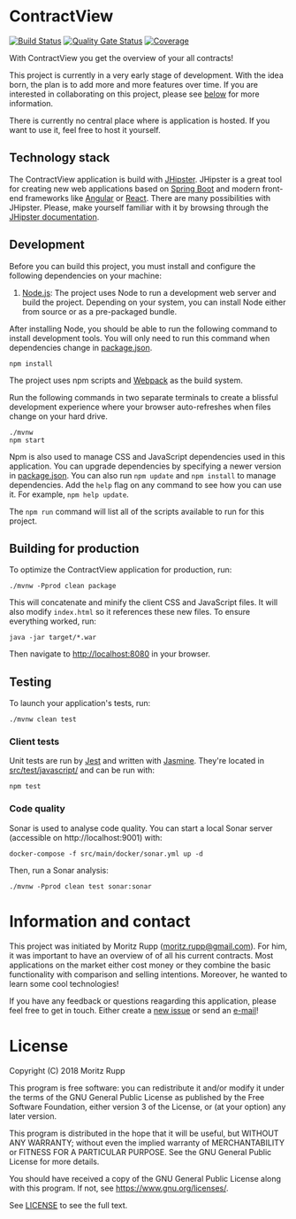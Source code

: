 # ContractView

[![Build Status](https://travis-ci.com/moritzrupp/contractview.svg?branch=develop)](https://travis-ci.com/moritzrupp/contractview)
[![Quality Gate Status](https://sonarcloud.io/api/project_badges/measure?project=de.moritzrupp.contractview%3Acontractview&metric=alert_status)](https://sonarcloud.io/dashboard?id=de.moritzrupp.contractview%3Acontractview)
[![Coverage](https://sonarcloud.io/api/project_badges/measure?project=de.moritzrupp.contractview%3Acontractview&metric=coverage)](https://sonarcloud.io/dashboard?id=de.moritzrupp.contractview%3Acontractview)

With ContractView you get the overview of your all contracts!

This project is currently in a very early stage of development. With the idea born, the plan is to add more and more features over time. If you are interested in collaborating 
on this project, please see [below](#information-and-contact) for more information.

There is currently no central place where is application is hosted. If you want to use it, feel free to host it yourself.

## Technology stack

The ContractView application is build with [JHipster]. JHipster is a great tool for creating new web applications based on [Spring Boot] and modern front-end frameworks like 
[Angular] or [React]. There are many possibilities with JHipster. Please, make yourself familiar with it by browsing through the [JHipster documentation].

## Development

Before you can build this project, you must install and configure the following dependencies on your machine:

1. [Node.js][]: The project uses Node to run a development web server and build the project.
   Depending on your system, you can install Node either from source or as a pre-packaged bundle.

After installing Node, you should be able to run the following command to install development tools.
You will only need to run this command when dependencies change in [package.json](package.json).

    npm install

The project uses npm scripts and [Webpack][] as the build system.

Run the following commands in two separate terminals to create a blissful development experience where your browser
auto-refreshes when files change on your hard drive.

    ./mvnw
    npm start

Npm is also used to manage CSS and JavaScript dependencies used in this application. You can upgrade dependencies by
specifying a newer version in [package.json](package.json). You can also run `npm update` and `npm install` to manage dependencies.
Add the `help` flag on any command to see how you can use it. For example, `npm help update`.

The `npm run` command will list all of the scripts available to run for this project.

## Building for production

To optimize the ContractView application for production, run:

    ./mvnw -Pprod clean package

This will concatenate and minify the client CSS and JavaScript files. It will also modify `index.html` so it references these new files.
To ensure everything worked, run:

    java -jar target/*.war

Then navigate to [http://localhost:8080](http://localhost:8080) in your browser.

## Testing

To launch your application's tests, run:

    ./mvnw clean test

### Client tests

Unit tests are run by [Jest][] and written with [Jasmine][]. They're located in [src/test/javascript/](src/test/javascript/) and can be run with:

    npm test


### Code quality

Sonar is used to analyse code quality. You can start a local Sonar server (accessible on http://localhost:9001) with:

```
docker-compose -f src/main/docker/sonar.yml up -d
```

Then, run a Sonar analysis:

```
./mvnw -Pprod clean test sonar:sonar
```

# Information and contact

This project was initiated by Moritz Rupp ([moritz.rupp@gmail.com](mailto:moritz.rupp@gmail.com)). For him, it was important to have an overview of of all his current contracts.
 Most applications on the market either cost money or they combine the basic functionality with comparison and selling intentions. Moreover, he wanted to learn some cool 
 technologies!
 
 If you have any feedback or questions reagarding this application, please feel free to get in touch. Either create a [new issue] or send an [e-mail](mailto:moritz.rupp@gmail.com)!

# License

Copyright (C) 2018 Moritz Rupp

This program is free software: you can redistribute it and/or modify
it under the terms of the GNU General Public License as published by
the Free Software Foundation, either version 3 of the License, or
(at your option) any later version.

This program is distributed in the hope that it will be useful,
but WITHOUT ANY WARRANTY; without even the implied warranty of
MERCHANTABILITY or FITNESS FOR A PARTICULAR PURPOSE.  See the
GNU General Public License for more details.

You should have received a copy of the GNU General Public License
along with this program.  If not, see <https://www.gnu.org/licenses/>.

See [LICENSE](LICENSE) to see the full text.

[JHipster]: https://www.jhipster.tech
[JHipster documentation]: https://www.jhipster.tech/documentation-archive/v5.5.0/
[Spring Boot]: https://spring.io/projects/spring-boot
[Angular]: https://angular.io/
[React]: https://reactjs.org/


[Node.js]: https://nodejs.org/
[Webpack]: https://webpack.github.io/
[Jest]: https://facebook.github.io/jest/
[Jasmine]: http://jasmine.github.io/2.0/introduction.html

[new issue]: https://github.com/moritzrupp/contractview/issues/new
